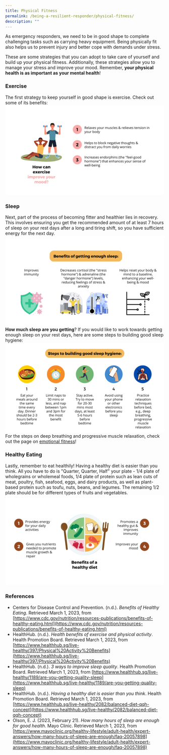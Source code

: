 ```yaml
---
title: Physical Fitness
permalink: /being-a-resilient-responder/physical-fitness/
description: ""
---
```

As emergency responders, we need to be in good shape to complete challenging tasks such as carrying heavy equipment. Being physically fit also helps us to prevent injury and better cope with demands under stress. 

These are some strategies that you can adopt to take care of yourself and build up your physical fitness. Additionally, these strategies allow you to manage your stress and improve your mood. Remember, **your physical health is as important as your mental health**!

### Exercise
The first strategy to keep yourself in good shape is exercise. Check out some of its benefits:
![](/images/physical%20fitness%203%20(larger).png)

### Sleep
Next, part of the process of becoming fitter and healthier lies in recovery. This involves ensuring you get the recommended amount of at least 7 hours of sleep on your rest days after a long and tiring shift, so you have sufficient energy for the next day.
![](/images/sleep%201%20(larger).png)
**How much sleep are you getting**? If you would like to work towards getting enough sleep on your rest days, here are some steps to building good sleep hygiene:
![](/images/sleep%202%20(larger).png)
For the steps on deep breathing and progressive muscle relaxation, check out the page on [emotional fitness](/being-a-resilient-responder/emotional-fitness)!

### Healthy Eating
Lastly, remember to eat healthily! Having a healthy diet is easier than you think. All you have to do is "Quarter, Quarter, Half" your plate - 1/4 plate of wholegrains or wholemeal foods, 1/4 plate of protein such as lean cuts of meat, poultry, fish, seafood, eggs, and dairy products, as well as plant-based protein such as toufu, nuts, beans, and legumes. The remaining 1/2 plate should be for different types of fruits and vegetables.
![](/images/physical%20fitness%201%20(larger).png)

### References
* Centers for Disease Control and Prevention. (n.d.). *Benefits of Healthy Eating*. Retrieved March 1, 2023, from [https://www.cdc.gov/nutrition/resources-publications/benefits-of-healthy-eating.html](https://www.cdc.gov/nutrition/resources-publications/benefits-of-healthy-eating.html)
* HealthHub. (n.d.). _Health benefits of exercise and physical activity_. Health Promotion Board. Retrieved March 1, 2023, from [https://www.healthhub.sg/live-healthy/397/Physical%20Activity%20Benefits](https://www.healthhub.sg/live-healthy/397/Physical%20Activity%20Benefits)
* HealthHub. (n.d.). _3 ways to improve sleep quality_. Health Promotion Board. Retrieved March 1, 2023, from [https://www.healthhub.sg/live-healthy/1189/are-you-getting-quality-sleep](https://www.healthhub.sg/live-healthy/1189/are-you-getting-quality-sleep)
* HealthHub. (n.d.). _Having a healthy diet is easier than you think_. Health Promotion Board. Retrieved March 1, 2023, from [https://www.healthhub.sg/live-healthy/2082/balanced-diet-qqh-concept](https://www.healthhub.sg/live-healthy/2082/balanced-diet-qqh-concept)
* Olson, E. J. (2023, February 21). _How many hours of sleep are enough for good health_. Mayo Clinic. Retrieved March 1, 2023, from [https://www.mayoclinic.org/healthy-lifestyle/adult-health/expert-answers/how-many-hours-of-sleep-are-enough/faq-20057898](https://www.mayoclinic.org/healthy-lifestyle/adult-health/expert-answers/how-many-hours-of-sleep-are-enough/faq-20057898)